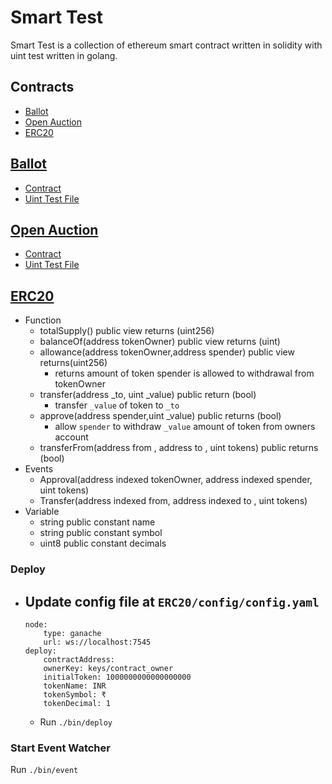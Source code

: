 # Smart Test

Smart Test is a collection of ethereum smart contract written in solidity with uint test written in golang.

## Contracts
- [Ballot](#Ballot)
- [ Open Auction](#Open-Auction)
- [ERC20](#ERC20)

## [Ballot](https://docs.soliditylang.org/en/v0.8.3/solidity-by-example.html#voting)

- [Contract](Ballot/Ballot.sol)
- [Uint Test File](Ballot/ballot_test.go)

## [ Open Auction](https://docs.soliditylang.org/en/v0.8.3/solidity-by-example.html#simple-open-auction)

- [Contract](OpenAuction/OpenAuction.sol)
- [Uint Test File](OpenAuction/OpenAuction_test.go)

## [ERC20](https://eips.ethereum.org/EIPS/eip-20)

- Function
    - totalSupply() public view returns (uint256)
    - balanceOf(address tokenOwner) public view returns (uint)
    - allowance(address tokenOwner,address spender) public view returns(uint256)
        - returns amount of token spender is allowed to withdrawal from tokenOwner
    - transfer(address _to, uint _value) public return (bool)
        - transfer `_value` of token to `_to` 
    - approve(address spender,uint _value) public returns (bool)
        - allow `spender` to withdraw `_value` amount of token from owners account
    - transferFrom(address from , address to , uint tokens) public returns (bool)
- Events
    - Approval(address indexed tokenOwner, address indexed spender, uint tokens)
    - Transfer(address indexed from, address indexed to , uint tokens)
- Variable
    - string public constant name
    - string public constant symbol
    - uint8 public constant decimals

### Deploy
- Update config file at `ERC20/config/config.yaml`
    - 
    ```
    node:
        type: ganache
        url: ws://localhost:7545
    deploy:
        contractAddress: 
        ownerKey: keys/contract_owner
        initialToken: 1000000000000000000
        tokenName: INR
        tokenSymbol: ₹
        tokenDecimal: 1  
    ```
    - Run `./bin/deploy`

### Start Event Watcher
Run `./bin/event`